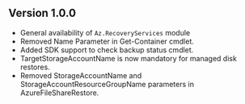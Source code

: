 <!--
    Please leave this section at the top of the change log.

    Changes for the upcoming release should go under the section titled "Upcoming Release", and should adhere to the following format:

    ## Upcoming Release
    * Overview of change #1
        - Additional information about change #1
    * Overview of change #2
        - Additional information about change #2
        - Additional information about change #2
    * Overview of change #3
    * Overview of change #4
        - Additional information about change #4

    ## YYYY.MM.DD - Version X.Y.Z (Previous Release)
    * Overview of change #1
        - Additional information about change #1
-->

## Version 1.0.0
* General availability of `Az.RecoveryServices` module
* Removed Name Parameter in Get-Container cmdlet.
* Added SDK support to check backup status cmdlet.
* TargetStorageAccountName is now mandatory for managed disk restores.
* Removed StorageAccountName and StorageAccountResourceGroupName parameters in AzureFileShareRestore.
